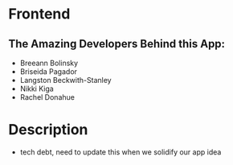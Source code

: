 # Frontend

## The Amazing Developers Behind this App: 
- Breeann Bolinsky 
- Briseida Pagador 
- Langston Beckwith-Stanley
- Nikki Kiga 
- Rachel Donahue 

# Description 
- tech debt, need to update this when we solidify our app idea
